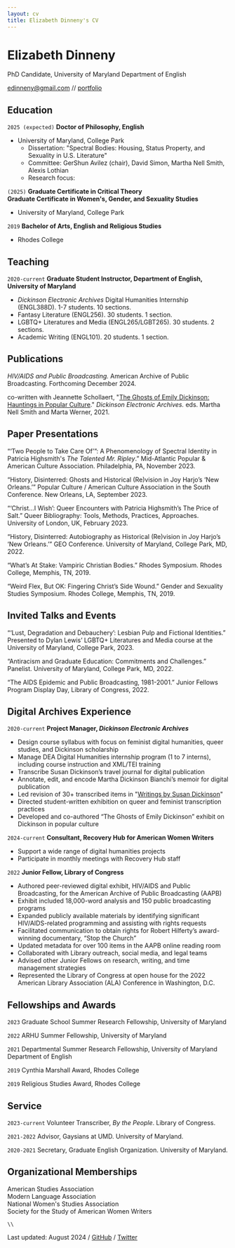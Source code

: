 ```yaml
---
layout: cv
title: Elizabeth Dinneny's CV
---
```

# Elizabeth Dinneny
PhD Candidate, University of Maryland Department of English


<div id="webaddress">
<a href="mailto:edinneny@gmail.com">edinneny@gmail.com</a> // 
<a href="/portfolio">portfolio</a>

</div>


## Education

`2025 (expected)`
__Doctor of Philosophy, English__
- University of Maryland, College Park
  - Dissertation: "Spectral Bodies: Housing, Status Property, and Sexuality in U.S. Literature"
  - Committee: GerShun Avilez (chair), David Simon, Martha Nell Smith, Alexis Lothian
  - Research focus: 

`(2025)`
__Graduate Certificate in Critical Theory__  
__Graduate Certificate in Women's, Gender, and Sexuality Studies__

- University of Maryland, College Park

`2019`
__Bachelor of Arts, English and Religious Studies__

- Rhodes College

## Teaching
`2020-current`
__Graduate Student Instructor, Department of English, University of Maryland__
- *Dickinson Electronic Archives* Digital Humanities Internship (ENGL388D). 1-7 students. 10 sections.
- Fantasy Literature (ENGL256). 30 students. 1 section.
- LGBTQ+ Literatures and Media (ENGL265/LGBT265). 30 students. 2 sections.
- Academic Writing (ENGL101). 20 students. 1 section.

## Publications
*HIV/AIDS and Public Broadcasting.* American Archive of Public Broadcasting. Forthcoming December 2024.

co-written with Jeannette Schollaert, "[The Ghosts of Emily Dickinson: Hauntings in Popular Culture](https://www.emilydickinson.org/ghosts-of-emily-dickinson-hauntings-in-popular-culture)." *Dickinson Electronic Archives.* eds. Martha Nell Smith and Marta Werner, 2021.

## Paper Presentations
“‘Two People to Take Care Of’”: A Phenomenology of Spectral Identity in Patricia Highsmith's *The Talented Mr. Ripley*.” Mid-Atlantic Popular & American Culture Association. Philadelphia, PA, November 2023.

“History, Disinterred: Ghosts and Historical (Re)vision in Joy Harjo’s ‘New Orleans.’” Popular Culture / American Culture Association in the South Conference. New Orleans, LA, September 2023. 
  
“‘Christ…I Wish’: Queer Encounters with Patricia Highsmith’s The Price of Salt.” Queer Bibliography: Tools, Methods, Practices, Approaches. University of London, UK, February 2023. 

“History, Disinterred: Autobiography as Historical (Re)vision in Joy Harjo’s ‘New Orleans.’” GEO Conference. University of Maryland, College Park, MD, 2022. 

“What’s At Stake: Vampiric Christian Bodies.” Rhodes Symposium. Rhodes College, Memphis, TN, 2019.

“Weird Flex, But OK: Fingering Christ’s Side Wound.” Gender and Sexuality Studies Symposium. Rhodes College, Memphis, TN, 2019. 

## Invited Talks and Events
“‘Lust, Degradation and Debauchery’: Lesbian Pulp and Fictional Identities.” Presented to Dylan Lewis’ LGBTQ+ Literatures and Media course at the University of Maryland, College Park, 2023.

“Antiracism and Graduate Education: Commitments and Challenges.” Panelist. University of Maryland, College Park, MD, 2022. 


“The AIDS Epidemic and Public Broadcasting, 1981-2001.” Junior Fellows Program Display Day, Library of Congress, 2022. 


## Digital Archives Experience

`2020-current`
__Project Manager, *Dickinson Electronic Archives*__ 
<ul class="a"> 
<li>Design course syllabus with focus on feminist digital humanities, queer studies, and Dickinson scholarship</li>  
<li>Manage DEA Digital Humanities internship program (1 to 7 interns), including course instruction and XML/TEI training</li>    
<li>Transcribe Susan Dickinson’s travel journal for digital publication</li>  
<li>Annotate, edit, and encode Martha Dickinson Bianchi’s memoir for digital publication</li>  
<li>Led revision of 30+ transcribed items in "<a href="https://www.emilydickinson.org/writings-by-susan-dickinson">Writings by Susan Dickinson</a>"</li>   
<li>Directed student-written exhibition on queer and feminist transcription practices</li>  
<li>Developed and co-authored “The Ghosts of Emily Dickinson” exhibit on Dickinson in popular culture</li>  
</ul>


`2024-current`
__Consultant, Recovery Hub for American Women Writers__
<ul class="a">
<li>Support a wide range of digital humanities projects</li>
<li>Participate in monthly meetings with Recovery Hub staff</li>
</ul>



`2022`
__Junior Fellow, Library of Congress__
<ul class="a">
<li>Authored peer-reviewed digital exhibit, HIV/AIDS and Public Broadcasting, for the American Archive of Public Broadcasting (AAPB)</li>
<li>Exhibit included 18,000-word analysis and 150 public broadcasting programs</li> 
<li>Expanded publicly available materials by identifying significant HIV/AIDS-related programming and assisting with rights requests</li>
<li>Facilitated communication to obtain rights for Robert Hilferty’s award-winning documentary, “Stop the Church”</li>
<li>Updated metadata for over 100 items in the AAPB online reading room</li>
<li>Collaborated with Library outreach, social media, and legal teams</li>
<li>Advised other Junior Fellows on research, writing, and time management strategies</li>
<li>Represented the Library of Congress at open house for the 2022 American Library Association (ALA) Conference in Washington, D.C.</li>
</ul> 


## Fellowships and Awards

`2023`
Graduate School Summer Research Fellowship, University of Maryland

`2022`
ARHU Summer Fellowship, University of Maryland

`2021`
Departmental Summer Research Fellowship, University of Maryland Department of English

`2019`
Cynthia Marshall Award, Rhodes College

`2019`
Religious Studies Award, Rhodes College

## Service
`2023-current`
Volunteer Transcriber, *By the People*. Library of Congress.

`2021-2022`
Advisor, Gaysians at UMD. University of Maryland.

`2020-2021`
Secretary, Graduate English Organization. University of Maryland.

## Organizational Memberships
American Studies Association  
Modern Language Association  
National Women's Studies Association  
Society for the Study of American Women Writers  
   
    \\  
          
Last updated: August 2024   /  [GitHub](https://github.com/eliz-abeth)  /  [Twitter](https://x.com/elizdin)


